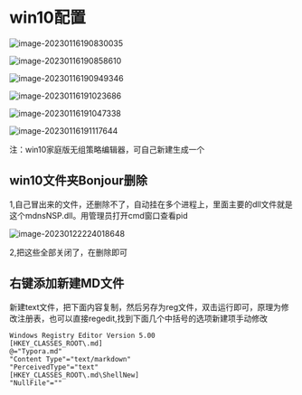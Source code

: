 # win10配置

![image-20230116190830035](D:\工具\Typora\image\image-20230116190830035.png)

![image-20230116190858610](D:\工具\Typora\image\image-20230116190858610.png)

![image-20230116190949346](D:\工具\Typora\image\image-20230116190949346.png)

![image-20230116191023686](D:\工具\Typora\image\image-20230116191023686.png)

![image-20230116191047338](D:\工具\Typora\image\image-20230116191047338.png)

![image-20230116191117644](D:\工具\Typora\image\image-20230116191117644.png)

注：win10家庭版无组策略编辑器，可自己新建生成一个

## win10文件夹Bonjour删除

1,自己冒出来的文件，还删除不了，自动挂在多个进程上，里面主要的dll文件就是这个mdnsNSP.dll。用管理员打开cmd窗口查看pid

![image-20230122224018648](D:\工具\Typora\image\image-20230122224018648.png)

2,把这些全部关闭了，在删除即可

## 右键添加新建MD文件

新建text文件，把下面内容复制，然后另存为reg文件，双击运行即可，原理为修改注册表，也可以直接regedit,找到下面几个中括号的选项新建项手动修改

```
Windows Registry Editor Version 5.00
[HKEY_CLASSES_ROOT\.md]
@="Typora.md"
"Content Type"="text/markdown"
"PerceivedType"="text"
[HKEY_CLASSES_ROOT\.md\ShellNew]
"NullFile"=""
```

